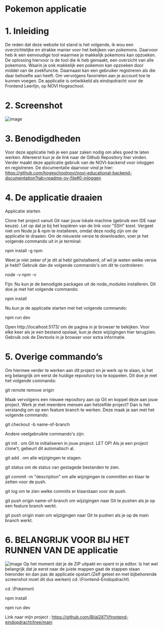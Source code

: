 # Pokemon applicatie

# 1. Inleiding
De reden dat deze website tot stand is het volgende, ik wou een overzichtelijke en strakke manier voor het bekijken van pokemons. Daarvoor heb ik een eenvoudige tool waarmee je makkelijk pokemons kan opzoeken. De oplossing hiervoor is de tool die ik heb gemaakt, een overzicht van alle pokemons. Waarin je ook makkelijk een pokemon kan opzoeken door middel van de zoekfunctie. Daarnaast kan een gebruiker registreren als die daar behoefte aan heeft. Om vervolgens favorieten aan je account toe te kunnen voegen. De applicatie is ontwikkeld als eindopdracht voor de Frontend Leerlijn, op NOVI Hogeschool.

# 2. Screenshot
![image](https://github.com/user-attachments/assets/ed1cc23c-4d8f-4fe5-8f13-a1dab4b8add7)

# 3. Benodigdheden
Voor deze applicatie heb je een paar zaken nodig om alles goed te laten werken. Allereerst kun je de link naar de Github Repository hier vinden. Verder maakt deze applicatie gebruik van de NOVI-backend voor inloggen en registreren. De documentatie daarvoor vind je hier: https://github.com/hogeschoolnovi/novi-educational-backend-documentation?tab=readme-ov-file#0-inloggen

# 4. De applicatie draaien
Applicatie starten

Clone het project vanuit Git naar jouw lokale machine (gebruik een IDE naar keuze). Let op dat je bij het kopiëren van de link voor "SSH" kiest. Vergeet niet om Node.js & npm te installeren, omdat deze nodig zijn om de applicatie te draaien. Om de nieuwste versie te downloaden, voer je het volgende commando uit in je terminal:

npm install -g npm

Weet je niet zeker of je dit al hebt geïnstalleerd, of wil je weten welke versie je hebt? Gebruik dan de volgende commando's om dit te controleren:

node -v
npm -v

Fijn: Nu kun je de benodigde packages uit de node_modules installeren. Dit doe je met het volgende commando:

npm install

Nu kun je de applicatie starten met het volgende commando:

npm run dev


Open http://localhost:5173/ om de pagina in je browser te bekijken. Voor elke keer als je een bestand opslaat, kun je deze wijzigingen hier terugzien. Gebruik ook de Devtools in je browser voor extra informatie.

# 5. Overige commando’s

Om hiermee verder te werken aan dit project en je werk op te slaan, is het erg belangrijk om eerst de huidige repository los te koppelen. Dit doe je met het volgende commando:

git remote remove origin

Maak vervolgens een nieuwe repository aan op Git en koppel deze aan jouw project. Werk je met meerdere mensen aan hetzelfde project? Dan is het verstandig om op een feature branch te werken. Deze maak je aan met het volgende commando:

git checkout -b name-of-branch

Andere veelgebruikte commando's zijn:

git init .                         om Git te initialiseren in jouw project. LET OP! Als je een project clone't, gebeurt dit automatisch al.


git add .                          om alle wijzigingen te stagen.


git status                         om de status van gestagede bestanden te zien.


git commit -m "description"        om alle wijzigingen te committen en klaar te zetten voor de push.


git log                            om te zien welke commits er klaarstaan voor de push.


git push origin name-of-branch     om wijzigingen naar Git te pushen als je op een feature branch werkt.


git push origin main               om wijzigingen naar Git te pushen als je op de main branch werkt.

# 6. BELANGRIJK VOOR BIJ HET RUNNEN VAN DE applicatie
![image](https://github.com/user-attachments/assets/d26048b0-8852-47d1-84f2-f50412c63910)
Op het moment dat je de ZIP uitpakt en opent in je editor. Is het wel belangrijk dat je eerst naar de juiste mappen gaat de stappen staan hieronder en dan pas de applicatie opstart.(Zelf getest en met bijbehorende screenshot moet dit dus werken)
cd .\Frontend-Eindopdracht\        


cd .\Pokemon\


npm install


npm run dev

Link naar mijn project : https://github.com/Bilal2871/frontend-eindopdracht/tree/main 
